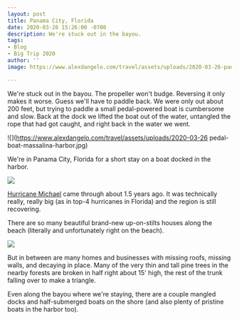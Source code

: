 ```yaml
---
layout: post
title: Panama City, Florida
date: 2020-03-26 15:26:00 -0700
description: We're stuck out in the bayou.
tags:
- Blog
- Big Trip 2020
author: ''
image: https://www.alexdangelo.com/travel/assets/uploads/2020-03-26-panama-city-florida-boat-trawler.jpg

---
```

We're stuck out in the bayou. The propeller won't budge. Reversing it only makes it worse. Guess we'll have to paddle back. We were only out about 200 feet, but trying to paddle a small pedal-powered boat is cumbersome and slow. Back at the dock we lifted the boat out of the water, untangled the rope that had got caught, and right back in the water we went.

![](https://www.alexdangelo.com/travel/assets/uploads/2020-03-26 pedal-boat-massalina-harbor.jpg)

We're in Panama City, Florida for a short stay on a boat docked in the harbor.

![](https://www.alexdangelo.com/travel/assets/uploads/2020-03-26-panama-city-florida-boat-stateroom.jpg)

[Hurricane Michael](https://en.wikipedia.org/wiki/Hurricane_Michael) came through about 1.5 years ago. It was technically really, really big (as in top-4 hurricanes in Florida) and the region is still recovering.

There are so many beautiful brand-new up-on-stilts houses along the beach (literally and unfortunately right on the beach).

![](https://www.alexdangelo.com/travel/assets/uploads/2020-03-26-florida-beach-house.jpg)

But in between are many homes and businesses with missing roofs, missing walls, and decaying in place. Many of the very thin and tall pine trees in the nearby forests are broken in half right about 15' high, the rest of the trunk falling over to make a triangle.

Even along the bayou where we're staying, there are a couple mangled docks and half-submerged boats on the shore (and also plenty of pristine boats in the harbor too).